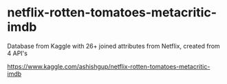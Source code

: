 # netflix-rotten-tomatoes-metacritic-imdb
Database from Kaggle with 26+ joined attributes from Netflix, created from 4 API's

https://www.kaggle.com/ashishgup/netflix-rotten-tomatoes-metacritic-imdb
